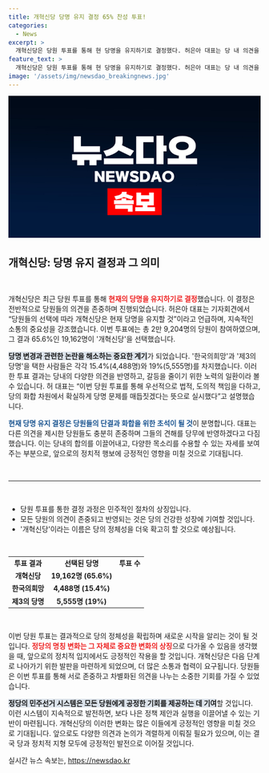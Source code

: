 ```yaml
---
title: 개혁신당 당명 유지 결정 65% 찬성 투표!
categories:
  - News
excerpt: >
  개혁신당은 당원 투표를 통해 현 당명을 유지하기로 결정했다. 허은아 대표는 당 내 의견을 존중하며 논란 해소를 약속했다. 2만 9천여명 중 65.6%가 개혁신당을 지지했는데, 이 결과가 향후 당의 통합과 발전에 어떤 영향을 미칠지 주목된다.
feature_text: >
  개혁신당은 당원 투표를 통해 현 당명을 유지하기로 결정했다. 허은아 대표는 당 내 의견을 존중하며 논란 해소를 약속했다. 2만 9천여명 중 65.6%가 개혁신당을 지지했는데, 이 결과가 향후 당의 통합과 발전에 어떤 영향을 미칠지 주목된다.
image: '/assets/img/newsdao_breakingnews.jpg'
---
```


<p><img src="/assets/img/newsdao_breakingnews.jpg" alt="ranknews 속보" /></p>

<h2 data-ke-size="size26">개혁신당: 당명 유지 결정과 그 의미</h2>

<p data-ke-size="size16">&nbsp;</p>

<p>개혁신당은 최근 당원 투표를 통해 <b><span style="color: #ee2323;">현재의 당명을 유지하기로 결정</span></b>했습니다. 이 결정은 전반적으로 당원들의 의견을 존중하며 진행되었습니다. 허은아 대표는 기자회견에서 “당원들의 선택에 따라 개혁신당은 현재 당명을 유지할 것”이라고 언급하며, 지속적인 소통의 중요성을 강조했습니다. 이번 투표에는 총 2만 9,204명의 당원이 참여하였으며, 그 결과 65.6%인 19,162명이 '개혁신당'을 선택했습니다.</p>

<p><b><span style="background-color: #21538527;">당명 변경과 관련한 논란을 해소하는 중요한 계기</span></b>가 되었습니다. '한국의희망'과 '제3의 당명'을 택한 사람들은 각각 15.4%(4,488명)와 19%(5,555명)를 차지했습니다. 이러한 투표 결과는 당내의 다양한 의견을 반영하고, 갈등을 줄이기 위한 노력의 일환이라 볼 수 있습니다. 허 대표는 “이번 당원 투표를 통해 우선적으로 법적, 도의적 책임을 다하고, 당의 화합 차원에서 확실하게 당명 문제를 매듭짓겠다는 뜻으로 실시했다”고 설명했습니다.</p>

<p><b><span style="color: #1a5490;">현재 당명 유지 결정은 당원들의 단결과 화합을 위한 초석이 될 것</span></b>이 분명합니다. 대표는 다른 의견을 제시한 당원들도 충분히 존중하며 그들의 견해를 당무에 반영하겠다고 다짐했습니다. 이는 당내의 합의를 이끌어내고, 다양한 목소리를 수용할 수 있는 자세를 보여주는 부분으로, 앞으로의 정치적 행보에 긍정적인 영향을 미칠 것으로 기대됩니다.</p>

<p data-ke-size="size16">&nbsp;</p>

<hr>

<p data-ke-size="size16">&nbsp;</p>

<ul>
    <li>당원 투표를 통한 결정 과정은 민주적인 절차의 상징입니다.</li>
    <li>모든 당원의 의견이 존중되고 반영되는 것은 당의 건강한 성장에 기여할 것입니다.</li>
    <li>'개혁신당'이라는 이름은 당의 정체성을 더욱 확고히 할 것으로 예상됩니다.</li>
</ul>

<p data-ke-size="size16">&nbsp;</p>

<table style="width: 100%; border-collapse: collapse;">
    <tr>
        <td style="text-align: center; height: 17px;"><b>투표 결과</b></td>
        <td style="text-align: center; height: 17px;"><b>선택된 당명</b></td>
        <td style="text-align: center; height: 17px;"><b>투표 수</b></td>
    </tr>
    <tr>
        <td style="text-align: center; height: 17px;"><b>개혁신당</b></td>
        <td style="text-align: center; height: 17px;"><b>19,162명 (65.6%)</b></td>
    </tr>
    <tr>
        <td style="text-align: center; height: 17px;"><b>한국의희망</b></td>
        <td style="text-align: center; height: 17px;"><b>4,488명 (15.4%)</b></td>
    </tr>
    <tr>
        <td style="text-align: center; height: 17px;"><b>제3의 당명</b></td>
        <td style="text-align: center; height: 17px;"><b>5,555명 (19%)</b></td>
    </tr>
</table>

<p data-ke-size="size16">&nbsp;</p>

<p>이번 당원 투표는 결과적으로 당의 정체성을 확립하며 새로운 시작을 알리는 것이 될 것입니다. <b><span style="color: #ee2323;">정당의 명칭 변화는 그 자체로 중요한 변화의 상징</span></b>으로 다가올 수 있음을 생각했을 때, 앞으로의 정치적 입지에서도 긍정적인 작용을 할 것입니다. 개혁신당은 다음 단계로 나아가기 위한 발판을 마련하게 되었으며, 더 많은 소통과 협력이 요구됩니다. 당원들은 이번 투표를 통해 서로 존중하고 차별화된 의견을 나누는 소중한 기회를 가질 수 있었습니다.</p>

<p><b><span style="background-color: #21538527;">정당의 민주선거 시스템은 모든 당원에게 공정한 기회를 제공하는 데 기여</span></b>할 것입니다. 이런 시스템이 지속적으로 발전하면, 보다 나은 정책 제안과 실행을 이끌어낼 수 있는 기반이 마련됩니다. 개혁신당의 이러한 변화는 많은 이들에게 긍정적인 영향을 미칠 것으로 기대됩니다. 앞으로도 다양한 의견과 논의가 격렬하게 이뤄질 필요가 있으며, 이는 결국 당과 정치적 지형 모두에 긍정적인 발전으로 이어질 것입니다.</p>
실시간 뉴스 속보는, <a href="https://newsdao.kr" rel="dofollow">https://newsdao.kr</a>


